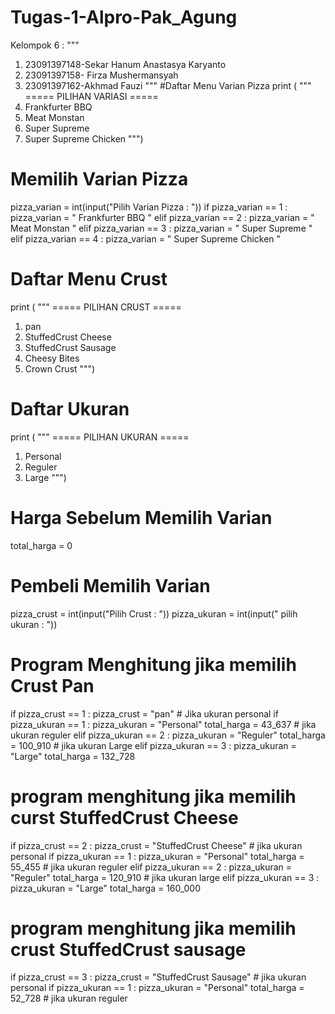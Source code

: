 # Tugas-1-Alpro-Pak_Agung
Kelompok 6 :
""" 
1. 23091397148-Sekar Hanum Anastasya Karyanto
2. 23091397158- Firza Mushermansyah
3. 23091397162-Akhmad Fauzi
"""
#Daftar Menu Varian Pizza
print ( 
    """
===== PILIHAN VARIASI =====
1. Frankfurter BBQ  
2. Meat Monstan
3. Super Supreme 
4. Super Supreme Chicken 
""")

# Memilih Varian Pizza
pizza_varian = int(input("Pilih Varian Pizza : "))
if pizza_varian == 1 :
    pizza_varian = " Frankfurter BBQ "
elif pizza_varian == 2 : 
    pizza_varian = " Meat Monstan "
elif pizza_varian == 3 :
    pizza_varian =  " Super Supreme "
elif pizza_varian == 4 :
    pizza_varian = " Super Supreme Chicken "

# Daftar Menu Crust
print (
    """
===== PILIHAN CRUST =====
1. pan 
2. StuffedCrust Cheese
3. StuffedCrust Sausage
4. Cheesy Bites
5. Crown Crust
""")

 # Daftar Ukuran
print (
    """
===== PILIHAN UKURAN =====    
1. Personal 
2. Reguler
3. Large
""")

# Harga Sebelum Memilih Varian
total_harga = 0

# Pembeli Memilih Varian
pizza_crust = int(input("Pilih Crust : "))
pizza_ukuran = int(input(" pilih ukuran : "))

# Program Menghitung jika memilih Crust Pan
if pizza_crust == 1 :
    pizza_crust = "pan"
    # Jika ukuran personal
    if pizza_ukuran == 1 :
        pizza_ukuran = "Personal"
        total_harga = 43_637
    # jika ukuran reguler
    elif pizza_ukuran == 2 :
        pizza_ukuran = "Reguler"
        total_harga = 100_910
    # jika ukuran Large
    elif pizza_ukuran == 3 :
        pizza_ukuran = "Large"
        total_harga = 132_728

# program menghitung jika memilih curst StuffedCrust Cheese
if pizza_crust == 2 :
    pizza_crust = "StuffedCrust Cheese"
    # jika ukuran personal
    if pizza_ukuran == 1 :
        pizza_ukuran = "Personal"
        total_harga = 55_455
    # jika ukuran reguler
    elif pizza_ukuran == 2 : 
        pizza_ukuran = "Reguler"
        total_harga = 120_910
    # jika ukuran large 
    elif pizza_ukuran == 3 :
        pizza_ukuran = "Large"
        total_harga = 160_000

# program menghitung jika memilih crust StuffedCrust sausage
if pizza_crust == 3 :
    pizza_crust = "StuffedCrust Sausage"
    # jika ukuran personal
    if pizza_ukuran == 1 :
        pizza_ukuran = "Personal"
        total_harga = 52_728
    # jika ukuran reguler
